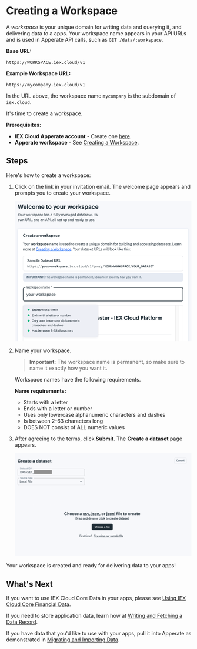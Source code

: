 # Creating a Workspace

A *workspace* is your unique domain for writing data and querying it, and delivering data to a apps. Your workspace name appears in your API URLs and is used in Apperate API calls, such as `GET /data/:workspace`.

**Base URL:**

```
https://WORKSPACE.iex.cloud/v1
```

**Example Workspace URL:**

```
https://mycompany.iex.cloud/v1
```

In the URL above, the workspace name `mycompany` is the subdomain of `iex.cloud`.

It's time to create a workspace.

**Prerequisites:**

- **IEX Cloud Apperate account** - Create one [here](https://iexcloud.io/cloud-login#/register).
- **Apperate workspace** - See [Creating a Workspace](../getting-started/creating-a-workspace.md). 

## Steps

Here's how to create a workspace:

1. Click on the link in your invitation email. The welcome page appears and prompts you to create your workspace.

    ![](./getting-started-with-apperate/create-a-workspace.png)

1. Name your workspace.

    > **Important:** The workspace name is permanent, so make sure to name it exactly how you want it.

    Workspace names have the following requirements.

    **Name requirements:**

    - Starts with a letter
    - Ends with a letter or number
    - Uses only lowercase alphanumeric characters and dashes
    - Is between 2-63 characters long
    - DOES NOT consist of ALL numeric values

1. After agreeing to the terms, click **Submit**. The **Create a dataset** page appears.

    ![](./getting-started-with-apperate/create-a-dataset.png)

Your workspace is created and ready for delivering data to your apps!

## What's Next

If you want to use IEX Cloud Core Data in your apps, please see [Using IEX Cloud Core Financial Data](../using-core-data.md).

If you need to store application data, learn how at [Writing and Fetching a Data Record](../getting-started/writing-and-fetching-a-record.md).

If you have data that you'd like to use with your apps, pull it into Apperate as demonstrated in [Migrating and Importing Data](../migrating-and-importing-data.md).

